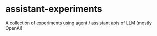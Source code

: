 # assistant-experiments

A collection of experiments using agent / assistant apis of LLM (mostly OpenAI)
